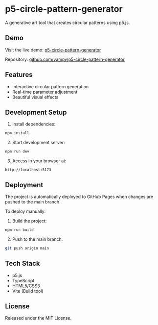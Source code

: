 # p5-circle-pattern-generator

A generative art tool that creates circular patterns using p5.js.

## Demo

Visit the live demo: [p5-circle-pattern-generator](https://yampy.github.io/p5-circle-pattern-generator/)

Repository: [github.com/yampy/p5-circle-pattern-generator](https://github.com/yampy/p5-circle-pattern-generator)

## Features

- Interactive circular pattern generation
- Real-time parameter adjustment
- Beautiful visual effects

## Development Setup

1. Install dependencies:
```bash
npm install
```

2. Start development server:
```bash
npm run dev
```

3. Access in your browser at:
```
http://localhost:5173
```

## Deployment

The project is automatically deployed to GitHub Pages when changes are pushed to the main branch.

To deploy manually:

1. Build the project:
```bash
npm run build
```

2. Push to the main branch:
```bash
git push origin main
```

## Tech Stack

- p5.js
- TypeScript
- HTML5/CSS3
- Vite (Build tool)

## License

Released under the MIT License. 